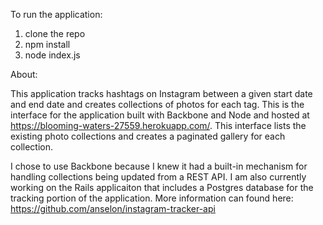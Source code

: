 To run the application:

1) clone the repo
2) npm install 
3) node index.js


About: 

This application tracks hashtags on Instagram between a given start date and end date and creates collections of photos for each tag. This is the interface for the application built with Backbone and Node and hosted at https://blooming-waters-27559.herokuapp.com/. This interface lists the existing photo collections and creates a paginated gallery for each collection. 

I chose to use Backbone because I knew it had a built-in mechanism for handling collections being updated from a REST API. I am also currently working on the Rails applicaiton that includes a Postgres database for the tracking portion of the application. More information can found here: https://github.com/anselon/instagram-tracker-api
